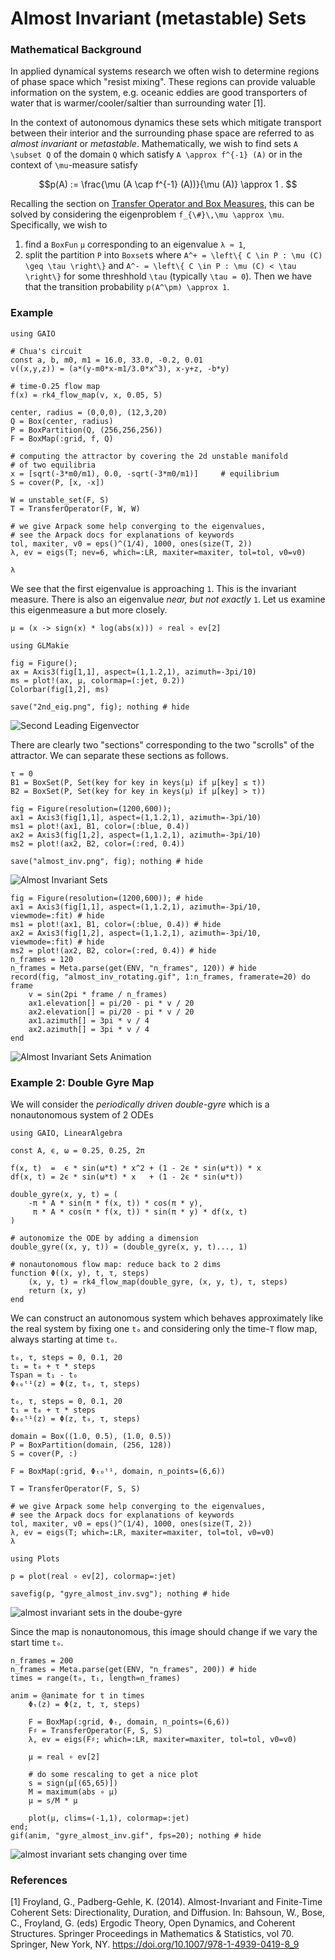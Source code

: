 # Almost Invariant (metastable) Sets

### Mathematical Background

In applied dynamical systems research we often wish to determine regions of phase space which "resist mixing". These regions can provide valuable information on the system, e.g. oceanic eddies are good transporters of water that is warmer/cooler/saltier than surrounding water [1]. 

In the context of autonomous dynamics these sets which mitigate transport between their interior and the surrounding phase space are referred to as _almost invariant_ or _metastable_. Mathematically, we wish to find sets ``A \subset Q`` of the domain ``Q`` which satisfy ``A \approx f^{-1} (A)`` or in the context of ``\mu``-measure satisfy 
```math
p(A) := \frac{\mu (A \cap f^{-1} (A))}{\mu (A)} \approx 1 . 
```
Recalling the section on [Transfer Operator and Box Measures](@ref), this can be solved by considering the eigenproblem ``f_{\#}\,\mu \approx \mu``. Specifically, we wish to 
1. find a `BoxFun` `μ` corresponding to an eigenvalue `λ ≈ 1`,
2. split the partition ``P`` into `Boxset`s where ``A^+ = \left\{ C \in P : \mu (C) \geq \tau \right\}`` and ``A^- = \left\{ C \in P : \mu (C) < \tau \right\}`` for some threshhold ``\tau`` (typically ``\tau = 0``). 
Then we have that the transition probability ``p(A^\pm) \approx 1``. 

### Example

```@example 1
using GAIO

# Chua's circuit
const a, b, m0, m1 = 16.0, 33.0, -0.2, 0.01
v((x,y,z)) = (a*(y-m0*x-m1/3.0*x^3), x-y+z, -b*y)

# time-0.25 flow map
f(x) = rk4_flow_map(v, x, 0.05, 5)

center, radius = (0,0,0), (12,3,20)
Q = Box(center, radius)
P = BoxPartition(Q, (256,256,256))
F = BoxMap(:grid, f, Q)

# computing the attractor by covering the 2d unstable manifold
# of two equilibria
x = [sqrt(-3*m0/m1), 0.0, -sqrt(-3*m0/m1)]     # equilibrium
S = cover(P, [x, -x])

W = unstable_set(F, S)
T = TransferOperator(F, W, W)

# we give Arpack some help converging to the eigenvalues,
# see the Arpack docs for explanations of keywords
tol, maxiter, v0 = eps()^(1/4), 1000, ones(size(T, 2))
λ, ev = eigs(T; nev=6, which=:LR, maxiter=maxiter, tol=tol, v0=v0)

λ
```

We see that the first eigenvalue is approaching ``1``. This is the invariant measure. There is also an eigenvalue _near, but not exactly_ ``1``. Let us examine this eigenmeasure a but more closely. 

```@example 1
μ = (x -> sign(x) * log(abs(x))) ∘ real ∘ ev[2]
```

```@example 1
using GLMakie

fig = Figure();
ax = Axis3(fig[1,1], aspect=(1,1.2,1), azimuth=-3pi/10)
ms = plot!(ax, μ, colormap=(:jet, 0.2))
Colorbar(fig[1,2], ms)

save("2nd_eig.png", fig); nothing # hide
```

![Second Leading Eigenvector](2nd_eig.png)

There are clearly two "sections" corresponding to the two "scrolls" of the attractor. We can separate these sections as follows. 

```@example 1
τ = 0
B1 = BoxSet(P, Set(key for key in keys(μ) if μ[key] ≤ τ))
B2 = BoxSet(P, Set(key for key in keys(μ) if μ[key] > τ))
```

```@example 1
fig = Figure(resolution=(1200,600));
ax1 = Axis3(fig[1,1], aspect=(1,1.2,1), azimuth=-3pi/10)
ms1 = plot!(ax1, B1, color=(:blue, 0.4))
ax2 = Axis3(fig[1,2], aspect=(1,1.2,1), azimuth=-3pi/10)
ms2 = plot!(ax2, B2, color=(:red, 0.4))

save("almost_inv.png", fig); nothing # hide
```

![Almost Invariant Sets](almost_inv.png)

```@example 1
fig = Figure(resolution=(1200,600)); # hide
ax1 = Axis3(fig[1,1], aspect=(1,1.2,1), azimuth=-3pi/10, viewmode=:fit) # hide
ms1 = plot!(ax1, B1, color=(:blue, 0.4)) # hide
ax2 = Axis3(fig[1,2], aspect=(1,1.2,1), azimuth=-3pi/10, viewmode=:fit) # hide
ms2 = plot!(ax2, B2, color=(:red, 0.4)) # hide
n_frames = 120
n_frames = Meta.parse(get(ENV, "n_frames", 120)) # hide
record(fig, "almost_inv_rotating.gif", 1:n_frames, framerate=20) do frame
    v = sin(2pi * frame / n_frames)
    ax1.elevation[] = pi/20 - pi * v / 20
    ax2.elevation[] = pi/20 - pi * v / 20
    ax1.azimuth[] = 3pi * v / 4
    ax2.azimuth[] = 3pi * v / 4
end
```

![Almost Invariant Sets Animation](almost_inv_rotating.gif)

### Example 2: Double Gyre Map

We will consider the _periodically driven double-gyre_ which is a nonautonomous system of 2 ODEs

```@example 2
using GAIO, LinearAlgebra

const A, ϵ, ω = 0.25, 0.25, 2π

f(x, t)  =  ϵ * sin(ω*t) * x^2 + (1 - 2ϵ * sin(ω*t)) * x
df(x, t) = 2ϵ * sin(ω*t) * x   + (1 - 2ϵ * sin(ω*t))

double_gyre(x, y, t) = (
    -π * A * sin(π * f(x, t)) * cos(π * y),
     π * A * cos(π * f(x, t)) * sin(π * y) * df(x, t)
)

# autonomize the ODE by adding a dimension
double_gyre((x, y, t)) = (double_gyre(x, y, t)..., 1)

# nonautonomous flow map: reduce back to 2 dims
function Φ((x, y), t, τ, steps)
    (x, y, t) = rk4_flow_map(double_gyre, (x, y, t), τ, steps)
    return (x, y)
end
```

We can construct an autonomous system which behaves approximately like the real system by fixing one `t₀` and considering only the time-``T`` flow map, always starting at time `t₀`. 

```@example 2
t₀, τ, steps = 0, 0.1, 20
t₁ = t₀ + τ * steps
Tspan = t₁ - t₀
Φₜ₀ᵗ¹(z) = Φ(z, t₀, τ, steps)
```

```@example 2
t₀, τ, steps = 0, 0.1, 20
t₁ = t₀ + τ * steps
Φₜ₀ᵗ¹(z) = Φ(z, t₀, τ, steps)

domain = Box((1.0, 0.5), (1.0, 0.5))
P = BoxPartition(domain, (256, 128))
S = cover(P, :)

F = BoxMap(:grid, Φₜ₀ᵗ¹, domain, n_points=(6,6))

T = TransferOperator(F, S, S)

# we give Arpack some help converging to the eigenvalues,
# see the Arpack docs for explanations of keywords
tol, maxiter, v0 = eps()^(1/4), 1000, ones(size(T, 2))
λ, ev = eigs(T; which=:LR, maxiter=maxiter, tol=tol, v0=v0)
λ
```

```@example 2
using Plots

p = plot(real ∘ ev[2], colormap=:jet)

savefig(p, "gyre_almost_inv.svg"); nothing # hide
```

![almost invariant sets in the doube-gyre](gyre_almost_inv.svg)

Since the map is nonautonomous, this image should change if we vary the start time `t₀`. 

```@example 2
n_frames = 200
n_frames = Meta.parse(get(ENV, "n_frames", 200)) # hide
times = range(t₀, t₁, length=n_frames)

anim = @animate for t in times
    Φₜ(z) = Φ(z, t, τ, steps)

    F = BoxMap(:grid, Φₜ, domain, n_points=(6,6))
    F♯ = TransferOperator(F, S, S)
    λ, ev = eigs(F♯; which=:LR, maxiter=maxiter, tol=tol, v0=v0)

    μ = real ∘ ev[2]

    # do some rescaling to get a nice plot
    s = sign(μ[(65,65)])
    M = maximum(abs ∘ μ)
    μ = s/M * μ

    plot(μ, clims=(-1,1), colormap=:jet)
end;
gif(anim, "gyre_almost_inv.gif", fps=20); nothing # hide
```

![almost invariant sets changing over time](gyre_almost_inv.gif)

### References

[1] Froyland, G., Padberg-Gehle, K. (2014). Almost-Invariant and Finite-Time Coherent Sets: Directionality, Duration, and Diffusion. In: Bahsoun, W., Bose, C., Froyland, G. (eds) Ergodic Theory, Open Dynamics, and Coherent Structures. Springer Proceedings in Mathematics & Statistics, vol 70. Springer, New York, NY. https://doi.org/10.1007/978-1-4939-0419-8_9
